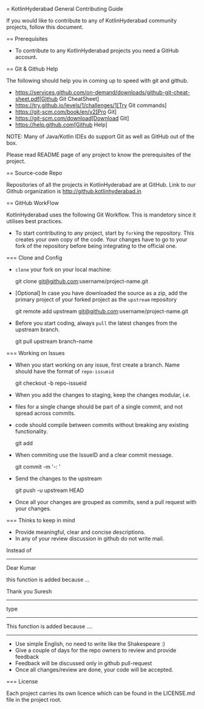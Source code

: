 = KotlinHyderabad General Contributing Guide

If you would like to contribute to any of KotlinHyderabad community projects, follow this document.

== Prerequisites

* To contribute to any KotlinHyderabad projects you need a GitHub account.

== Git & Github Help

The following should help you in coming up to speed with git and github.

* https://services.github.com/on-demand/downloads/github-git-cheat-sheet.pdf[Github Git CheatSheet]
* https://try.github.io/levels/1/challenges/1[Try Git commands]
* https://git-scm.com/book/en/v2[Pro Git]
* https://git-scm.com/download[Download Git]
* https://help.github.com[Github Help]

NOTE: Many of Java/Kotlin IDEs do support Git as well as GitHub out of the box.

Please read README page of any project to know the prerequisites of the project.

== Source-code Repo

Repositories of all the projects in KotlinHyderabad are at GitHub.
Link to our Github organization is http://github.kotlinhyderabad.in

== GitHub WorkFlow

KotlinHyderabad uses the following Git Workflow. This is mandetory since it utilises best practices.

* To start contributing to any project, start by `fork`ing the repository. This creates your
own copy of the code. Your changes have to go to your fork of the repository before being
integrating to the official one.

=== Clone and Config

* `clone` your fork on your local machine:

     git clone git@github.com:username/project-name.git

* [Optional] In case you have downloaded the source as a zip, add the primary
  project of your forked project as the `upstream` repository 

     git remote add upstream git@github.com:username/project-name.git

* Before you start coding, always `pull` the latest changes from the upstream branch.

     git pull upstream branch-name

=== Working on Issues
     
* When you start working on any issue, first create a branch. Name should have the
format of `repo-issueid`

     git checkout -b repo-issueid
     
* When you add the changes to staging, keep the changes modular, i.e.
- files for a single change should be part of a single commit, and not spread across commits.
- code should compile between commits without breaking any existing functionality.

     git add <filenames>

* When commiting use the IssueID and a clear commit message.

     git commit -m '<repoid>-<issueid>: <proper change description>'

* Send the changes to the upstream

     git push -u upstream HEAD
     
* Once all your changes are grouped as commits, send a pull request with your changes.


=== Thinks to keep in mind

* Provide meaningful, clear and concise descriptions.
* In any of your review discussion in github do not write mail.

Instead of

---

Dear Kumar

this function is added because ...

Thank you
Suresh

---

type

---

This function is added because .... 

---

* Use simple English, no need to write like the Shakespeare :)
* Give a couple of days for the repo owners to review and provide feedback 
* Feedback will be discussed only in github pull-request
* Once all changes/review are done, your code will be accepted. 

=== License

Each project carries its own licence which can be found in the LICENSE.md file
in the project root.


